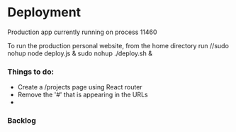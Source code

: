 # Deployment

Production app currently running on process
11460

To run the production personal website, from the home directory run
//sudo nohup node deploy.js &
sudo nohup ./deploy.sh &


 
### Things to do:
 - Create a /projects page using React router
 - Remove the '#' that is appearing in the URLs
 - 
 
 
### Backlog
  
 
 
